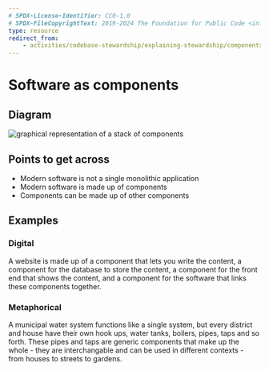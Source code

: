 ```yaml
---
# SPDX-License-Identifier: CC0-1.0
# SPDX-FileCopyrightText: 2019-2024 The Foundation for Public Code <info@publiccode.net>
type: resource
redirect_from:
    - activities/codebase-stewardship/explaining-stewardship/components
---
```


# Software as components

## Diagram

![graphical representation of a stack of components](components.svg)

## Points to get across

* Modern software is not a single monolithic application
* Modern software is made up of components
* Components can be made up of other components

## Examples

### Digital

A website is made up of a component that lets you write the content, a component for the database to store the content, a component for the front end that shows the content, and a component for the software that links these components together.

### Metaphorical

A municipal water system functions like a single system, but every district and house have their own hook ups, water tanks, boilers, pipes, taps and so forth.
These pipes and taps are generic components that make up the whole - they are interchangable and can be used in different contexts - from houses to streets to gardens.
